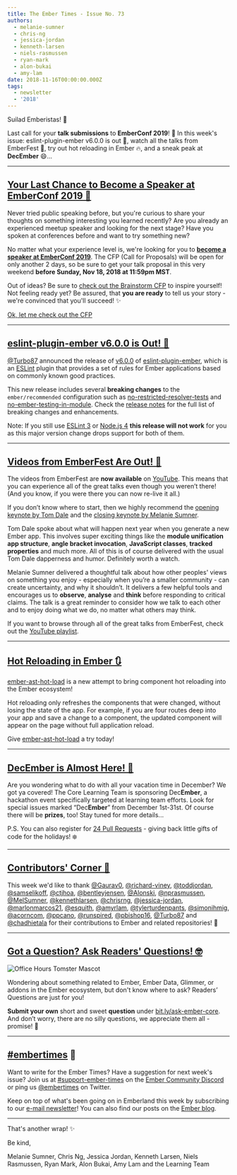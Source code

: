```yaml
---
title: The Ember Times - Issue No. 73
authors:
  - melanie-sumner
  - chris-ng
  - jessica-jordan
  - kenneth-larsen
  - niels-rasmussen
  - ryan-mark
  - alon-bukai
  - amy-lam
date: 2018-11-16T00:00:00.000Z
tags:
  - newsletter
  - '2018'
---
```



Suilad Emberistas! 🐹

Last call for your **talk submissions** to **EmberConf 2019**! 📣 In this week's issue: eslint-plugin-ember v6.0.0 is out 🚓, watch all the talks from EmberFest 🎥, try out hot reloading in Ember ️🔥, and a sneak peak at **DecEmber** 😄...

<!-- READMORE -->

---

## [Your Last Chance to Become a Speaker at EmberConf 2019 🎤](https://emberconf.com/become-a-speaker.html)

Never tried public speaking before, but you're curious to share your thoughts on something interesting you learned recently? Are you already an experienced meetup speaker and looking for the next stage? Have you spoken at conferences before and want to try something new?

No matter what your experience level is, we're looking for you to [**become a speaker at EmberConf 2019**](https://emberconf.com/become-a-speaker.html). The CFP (Call for Proposals) will be open for only another 2 days, so be sure to get your talk proposal in this very weekend **before Sunday, Nov 18, 2018 at 11:59pm MST**.

Out of ideas? Be sure to [check out the Brainstorm CFP](https://emberconf.com/cfp-brainstorm.html) to inspire yourself!
Not feeling ready yet? Be assured, that **you are ready** to tell us your story - we're convinced that you'll succeed! ✨

<div class="blog-row">
  <a class="ember-button" style="width:260px" href="https://emberconf.com/become-a-speaker.html">Ok, let me check out the CFP</a>
</div>

---

## [eslint-plugin-ember v6.0.0 is Out! 🚓](https://twitter.com/TobiasBieniek/status/1062700572757946368)

[@Turbo87](https://github.com/Turbo87) announced the release of [v6.0.0](https://github.com/ember-cli/eslint-plugin-ember/releases/tag/v6.0.0) of [eslint-plugin-ember](https://github.com/ember-cli/eslint-plugin-ember), which is an [ESLint](https://eslint.org/) plugin that provides a set of rules for Ember applications based on commonly known good practices.

This new release includes several **breaking changes** to the `ember/recommended` configuration such as [no-restricted-resolver-tests](https://github.com/ember-cli/eslint-plugin-ember/blob/master/docs/rules/no-restricted-resolver-tests.md) and [no-ember-testing-in-module](https://github.com/ember-cli/eslint-plugin-ember/blob/master/docs/rules/no-ember-testing-in-module-scope.md). Check the [release notes](https://github.com/ember-cli/eslint-plugin-ember/releases/tag/v6.0.0) for the full list of breaking changes and enhancements.

Note: If you still use [ESLint 3](https://github.com/ember-cli/eslint-plugin-ember/pull/267) or [Node.js 4](https://github.com/ember-cli/eslint-plugin-ember/pull/255) **this release will not work** for you as this major version change drops support for both of them.

---

## [Videos from EmberFest Are Out! 🎉](https://www.youtube.com/playlist?list=PLN4SpDLOSVkSB9034lDNdP1JoNBGssax9)

The videos from EmberFest are **now available** on [YouTube](https://www.youtube.com/playlist?list=PLN4SpDLOSVkSB9034lDNdP1JoNBGssax9). This means that you can experience all of the great talks even though you weren’t there! (And you know, if you were there you can now re-live it all.)

If you don’t know where to start, then we highly recommend the [opening keynote by Tom Dale](https://www.youtube.com/watch?v=oRzmDobMZ_Q&t=0s&list=PLN4SpDLOSVkSB9034lDNdP1JoNBGssax9&index=2) and the [closing keynote by Melanie Sumner](https://www.youtube.com/watch?v=xP-kog04lng&list=PLN4SpDLOSVkSB9034lDNdP1JoNBGssax9&index=21).

Tom Dale spoke about what will happen next year when you generate a new Ember app. This involves super exciting things like the **module unification app structure**,  **angle bracket invocation**, **JavaScript classes**, **tracked properties** and much more. All of this is of course delivered with the usual Tom Dale dapperness and humor. Definitely worth a watch.

Melanie Sumner delivered a thoughtful talk about how other peoples' views on something you enjoy - especially when you’re a smaller community - can create uncertainty, and why it shouldn’t. It delivers a few helpful tools and encourages us to **observe**, **analyse** and **think** before responding to critical claims. The talk is a great reminder to consider how we talk to each other and to enjoy doing what we do, no matter what others may think.

If you want to browse through all of the great talks from EmberFest, check out the [YouTube playlist](https://www.youtube.com/watch?v=xP-kog04lng&list=PLN4SpDLOSVkSB9034lDNdP1JoNBGssax9&index=21).

---

## [Hot Reloading in Ember 🔃](https://github.com/lifeart/ember-ast-hot-load)

[ember-ast-hot-load](https://github.com/lifeart/ember-ast-hot-load) is a new attempt to bring component hot reloading into the Ember ecosystem!

Hot reloading only refreshes the components that were changed, without losing the state of the app. For example, if you are four routes deep into your app and save a change to a component, the updated component will appear on the page without full application reload.

Give [ember-ast-hot-load](https://github.com/lifeart/ember-ast-hot-load) a try today!

---

## [DecEmber is Almost Here! 📆](https://github.com/ember-learn/guides-source/labels/DecEmber)

<!--alex ignore special-->
Are you wondering what to do with all your vacation time in December? We got ya covered! The Core Learning Team is sponsoring Dec**Ember**, a hackathon event specifically targeted at learning team efforts. Look for special issues marked “Dec**Ember**” from December 1st-31st. Of course there will be **prizes**, too! Stay tuned for more details...

P.S. You can also register for [24 Pull Requests](https://24pullrequests.com/) - giving back little gifts of code for the holidays! ❄️

---

## [Contributors' Corner 👏](https://guides.emberjs.com/release/contributing/repositories/)

<p>This week we'd like to thank <a href="https://github.com/Gaurav0" target="gh-user">@Gaurav0</a>, <a href="https://github.com/richard-viney" target="gh-user">@richard-viney</a>, <a href="https://github.com/toddjordan" target="gh-user">@toddjordan</a>, <a href="https://github.com/samselikoff" target="gh-user">@samselikoff</a>, <a href="https://github.com/ctjhoa" target="gh-user">@ctjhoa</a>, <a href="https://github.com/bentleyjensen" target="gh-user">@bentleyjensen</a>, <a href="https://github.com/Alonski" target="gh-user">@Alonski</a>, <a href="https://github.com/nprasmussen" target="gh-user">@nprasmussen</a>, <a href="https://github.com/MelSumner" target="gh-user">@MelSumner</a>, <a href="https://github.com/kennethlarsen" target="gh-user">@kennethlarsen</a>, <a href="https://github.com/chrisrng" target="gh-user">@chrisrng</a>, <a href="https://github.com/jessica-jordan" target="gh-user">@jessica-jordan</a>, <a href="https://github.com/marlonmarcos21" target="gh-user">@marlonmarcos21</a>, <a href="https://github.com/esquith" target="gh-user">@esquith</a>, <a href="https://github.com/amyrlam" target="gh-user">@amyrlam</a>, <a href="https://github.com/tylerturdenpants" target="gh-user">@tylerturdenpants</a>, <a href="https://github.com/simonihmig" target="gh-user">@simonihmig</a>, <a href="https://github.com/acorncom" target="gh-user">@acorncom</a>, <a href="https://github.com/ppcano" target="gh-user">@ppcano</a>, <a href="https://github.com/runspired" target="gh-user">@runspired</a>, <a href="https://github.com/pbishop16" target="gh-user">@pbishop16</a>, <a href="https://github.com/Turbo87" target="gh-user">@Turbo87</a> and <a href="https://github.com/chadhietala" target="gh-user">@chadhietala</a>  for their contributions to Ember and related repositories! 💖</p>

---

## [Got a Question? Ask Readers' Questions! 🤓](https://docs.google.com/forms/d/e/1FAIpQLScqu7Lw_9cIkRtAiXKitgkAo4xX_pV1pdCfMJgIr6Py1V-9Og/viewform)

<div class="blog-row">
  <img class="float-right small transparent padded" alt="Office Hours Tomster Mascot" title="Readers' Questions" src="/images/tomsters/officehours.png" />

  <p>Wondering about something related to Ember, Ember Data, Glimmer, or addons in the Ember ecosystem, but don't know where to ask? Readers’ Questions are just for you!</p>

<p><strong>Submit your own</strong> short and sweet <strong>question</strong> under <a href="https://bit.ly/ask-ember-core" target="rq">bit.ly/ask-ember-core</a>. And don’t worry, there are no silly questions, we appreciate them all - promise! 🤞</p>

</div>

---

## [#embertimes](https://emberjs.com/blog/tags/newsletter.html) 📰

Want to write for the Ember Times? Have a suggestion for next week's issue? Join us at [#support-ember-times](https://discordapp.com/channels/480462759797063690/485450546887786506) on the [Ember Community Discord](https://discordapp.com/invite/zT3asNS) or ping us [@embertimes](https://twitter.com/embertimes) on Twitter.

Keep on top of what's been going on in Emberland this week by subscribing to our [e-mail newsletter](https://the-emberjs-times.ongoodbits.com/)! You can also find our posts on the [Ember blog](https://emberjs.com/blog/tags/newsletter.html).

---

That's another wrap! ✨

Be kind,

Melanie Sumner, Chris Ng, Jessica Jordan, Kenneth Larsen, Niels Rasmussen, Ryan Mark, Alon Bukai, Amy Lam and the Learning Team
